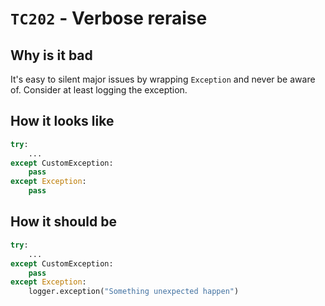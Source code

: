 # `TC202` - Verbose reraise

## Why is it bad

It's easy to silent major issues by wrapping `Exception` and never be aware of.
Consider at least logging the exception.

## How it looks like

```py
try:
    ...
except CustomException:
    pass
except Exception:
    pass
```

## How it should be

```py
try:
    ...
except CustomException:
    pass
except Exception:
    logger.exception("Something unexpected happen")
```
